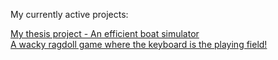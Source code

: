 My currently active projects:

[My thesis project - An efficient boat simulator](https://github.com/swegg4n/Water-Immersed-Objects_Simulation)  
[A wacky ragdoll game where the keyboard is the playing field!](https://github.com/skypekitten9/Keyboard-Konundrum)  
